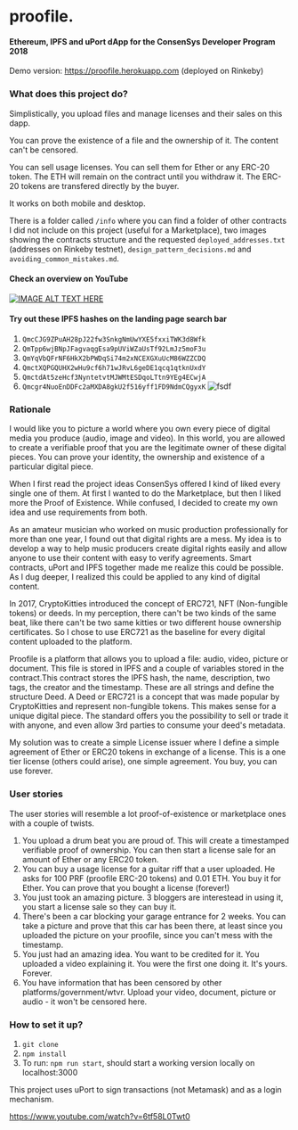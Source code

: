 # proofile. 
#### Ethereum, IPFS and uPort dApp for the ConsenSys Developer Program 2018

Demo version: https://proofile.herokuapp.com (deployed on Rinkeby)

### What does this project do?

Simplistically, you upload files and manage licenses and their sales on this dapp.

You can prove the existence of a file and the ownership of it. The content can't be censored.

You can sell usage licenses. You can sell them for Ether or any ERC-20 token. The ETH will remain on the contract until you withdraw it. The ERC-20 tokens are transfered directly by the buyer.

It works on both mobile and desktop.

There is a folder called ```/info``` where you can find a folder of other contracts I did not include on this project (useful for a Marketplace), two images showing the contracts structure and the requested ```deployed_addresses.txt``` (addresses on Rinkeby testnet), ```design_pattern_decisions.md``` and ```avoiding_common_mistakes.md```.

#### Check an overview on YouTube
[![IMAGE ALT TEXT HERE](https://i.imgur.com/ukPVD15.png)](https://www.youtube.com/watch?v=q8cwxtJZ35k)

#### Try out these IPFS hashes on the landing page search bar
1. ```QmcCJG9ZPuAH28pJ22fw3SnkgNmUwYXE5fxxiTWK3d8Wfk```
2. ```QmTpp6wjBNpJFagvaqgEsa9pUViWZaUsTf92LmJz5moF3u```
3. ```QmYqVbQFrNF6HkX2bPWDqSi74m2xNCEXGXuUcM86WZZCDQ```
4. ```QmctXQPGQUHX2wHu9cf6h71wJRvL6geDE1qcq1qtknUxdY```
5. ```QmctdAt5zeHcf3NyntetvtMJWMtESDqoLTtn9YEg4ECwjA```
6. ```Qmcgr4NuoEnDDFc2aMXDA8gkU2f516yff1FD9NdmCQgyxK```
![fsdf](https://i.imgur.com/TFu1YYG.png)


### Rationale
I would like you to picture a world where you own every piece of digital media you produce (audio, image and video). In this world, you are allowed to create a verifiable proof that you are the legitimate owner of these digital pieces. You can prove your identity, the ownership and existence of a particular digital piece.

When I first read the project ideas ConsenSys offered I kind of liked every single one of them. At first I wanted to do the Marketplace, but then I liked more the Proof of Existence. While confused, I decided to create my own idea and use requirements from both.

As an amateur musician who worked on music production professionally for more than one year, I found out that digital rights are a mess. My idea is to develop a way to help music producers create digital rights easily and allow anyone to use their content with easy to verify agreements. Smart contracts, uPort and IPFS together made me realize this could be possible.
As I dug deeper, I realized this could be applied to any kind of digital content.

In 2017, CryptoKitties introduced the concept of ERC721, NFT (Non-fungible tokens) or deeds. In my perception, there can't be two kinds of the same beat, like there can't be two same kitties or two different house ownership certificates. So I chose to use ERC721 as the baseline for every digital content uploaded to the platform.  

Proofile is a platform that allows you to upload a file: audio, video, picture or document. This file is stored in IPFS and a couple of variables stored in the <Base> contract.This contract stores the IPFS hash, the name, description, two tags, the creator and the timestamp. These are all strings and define the structure Deed. A Deed or ERC721 is a concept that was made popular by CryptoKitties and represent non-fungible tokens.
This makes sense for a unique digital piece. The standard offers you the possibility to sell or trade it with anyone, and even allow 3rd parties to consume your deed's metadata.

My solution was to create a simple License issuer where I define a simple agreement of Ether or ERC20 tokens in exchange of a license. This is a one tier license (others could arise), one simple agreement. You buy, you can use forever.

### User stories
The user stories will resemble a lot proof-of-existence or marketplace ones with a couple of twists.

1. You upload a drum beat you are proud of. This will create a timestamped verifiable proof of ownership. You can then start a license sale for an amount of Ether or any ERC20 token.
2. You can buy a usage license for a guitar riff that a user uploaded. He asks for 100 PRF (proofile ERC-20 tokens) and 0.01 ETH. You buy it for Ether. You can prove that you bought a license (forever!)
3. You just took an amazing picture. 3 bloggers are interestead in using it, you start a license sale so they can buy it.
4. There's been a car blocking your garage entrance for 2 weeks. You can take a picture and prove that this car has been there, at least since you uploaded the picture on your proofile, since you can't mess with the timestamp.
5. You just had an amazing idea. You want to be credited for it. You uploaded a video explaining it. You were the first one doing it. It's yours. Forever.
6. You have information that has been censored by other platforms/government/wtvr. Upload your video, document, picture or audio - it won't be censored here.

### How to set it up?

1. ```git clone```
2. ```npm install```
3. To run: ```npm run start```, should start a working version locally on localhost:3000

This project uses uPort to sign transactions (not Metamask) and as a login mechanism. 

https://www.youtube.com/watch?v=6tf58L0Twt0



